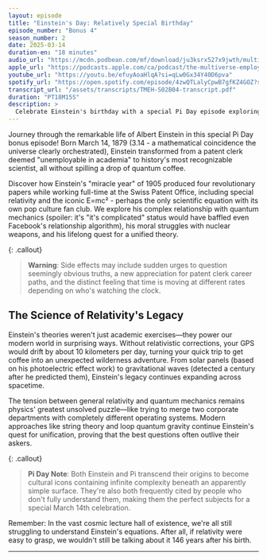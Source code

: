 ```yaml
---
layout: episode
title: "Einstein's Day: Relatively Special Birthday"
episode_number: "Bonus 4"
season_number: 2
date: 2025-03-14
duration-en: "18 minutes"
audio_url: "https://mcdn.podbean.com/mf/download/ju3ksrx527x9jwth/multiverse-employee-handbook-s02b04.mp3"
apple_url: "https://podcasts.apple.com/ca/podcast/the-multiverse-employee-handbook/id1764134739?i=1000699141676"
youtube_url: "https://youtu.be/efuyAoaHlqA?si=qLw0Gx34Y40D6pva"
spotify_url: "https://open.spotify.com/episode/4zwQTLalyCpwB7gfKZ4GOZ?si=d7Z3GH6lQYmiGdbx6nqIFA"
transcript_url: "/assets/transcripts/TMEH-S02B04-transcript.pdf"
duration: "PT18M15S"
description: >
  Celebrate Einstein's birthday with a special Pi Day episode exploring how a patent clerk revolutionized physics with nothing but thought experiments and mathematical courage.
---
```


Journey through the remarkable life of Albert Einstein in this special Pi Day bonus episode! Born March 14, 1879 (3.14 - a mathematical coincidence the universe clearly orchestrated), Einstein transformed from a patent clerk deemed "unemployable in academia" to history's most recognizable scientist, all without spilling a drop of quantum coffee.

Discover how Einstein's "miracle year" of 1905 produced four revolutionary papers while working full-time at the Swiss Patent Office, including special relativity and the iconic E=mc² - perhaps the only scientific equation with its own pop culture fan club. We explore his complex relationship with quantum mechanics (spoiler: it's "it's complicated" status would have baffled even Facebook's relationship algorithm), his moral struggles with nuclear weapons, and his lifelong quest for a unified theory.

{: .callout}
> **Warning**: Side effects may include sudden urges to question seemingly obvious truths, a new appreciation for patent clerk career paths, and the distinct feeling that time is moving at different rates depending on who's watching the clock.

## The Science of Relativity's Legacy
Einstein's theories weren't just academic exercises—they power our modern world in surprising ways. Without relativistic corrections, your GPS would drift by about 10 kilometers per day, turning your quick trip to get coffee into an unexpected wilderness adventure. From solar panels (based on his photoelectric effect work) to gravitational waves (detected a century after he predicted them), Einstein's legacy continues expanding across spacetime.

The tension between general relativity and quantum mechanics remains physics' greatest unsolved puzzle—like trying to merge two corporate departments with completely different operating systems. Modern approaches like string theory and loop quantum gravity continue Einstein's quest for unification, proving that the best questions often outlive their askers.

{: .callout}
> **Pi Day Note**: Both Einstein and Pi transcend their origins to become cultural icons containing infinite complexity beneath an apparently simple surface. They're also both frequently cited by people who don't fully understand them, making them the perfect subjects for a special March 14th celebration.


Remember: In the vast cosmic lecture hall of existence, we're all still struggling to understand Einstein's equations. After all, if relativity were easy to grasp, we wouldn't still be talking about it 146 years after his birth.

---